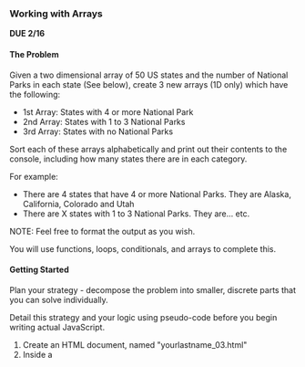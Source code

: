 ### Working with Arrays
**DUE 2/16**

#### The Problem

Given a two dimensional array of 50 US states and the number of National Parks in each state (See below), create 3 new arrays (1D only) which have the following:
- 1st Array: States with 4 or more National Park
- 2nd Array: States with 1 to 3 National Parks
- 3rd Array: States with no National Parks 

Sort each of these arrays alphabetically and print out their contents to the console, including how many states there are in each category.

For example:
- There are 4 states that have 4 or more National Parks. They are Alaska, California, Colorado and Utah
- There are X states with 1 to 3 National Parks. They are... etc.

NOTE: Feel free to format the output as you wish.

You will use functions, loops, conditionals, and arrays to complete this.

#### Getting Started
Plan your strategy - decompose the problem into smaller, discrete parts that you can solve individually.

Detail this strategy and your logic using pseudo-code before you begin writing actual JavaScript.

1. Create an HTML document, named "yourlastname_03.html"
2. Inside a <script> tag, create a JavaScript program that:
   - Contains the state array below
   - Create 3 empty arrays for each category as described above
   - Loops through each item in the array
   - Calls a function for each item in the array. The function should accept 2 arguments:
      - The name of the state
      - The number of national parks in the state
    - In the function add items to the newly created arrays according to the logic described above
    - When finished print out the numbers of items in each array along with their contents, sorted alphabetically.

  You must submit your HTML file by uploading it to D2L before class on the due date

#### Submitting Your Work
You must submit a single HTML document containing your JavaScript code and a document (preferably PDF) with your process - how you started to think of the problem, what steps you needed to take, what was important to focus on, etc..

#### The Arrays:

```
const states = [
 ["Virginia", 0],
 ["Nevada", 1],
 ["New Hampshire",0],
 ["Alabama",0],
 ["Maryland", 0],
 ["Massachusetts", 0],
 ["New Jersey", 0],
 ["New Mexico",2], 
 ["Utah",5], 
 ["Vermont",0], 
 ["Connecticut",0], 
 ["Delaware",0],
 ["Maine",1],
 ["Oklahoma",0], 
 ["Oregon", 1],
 ["Pennsylvania", 0],
 ["Rhode Island", 0],
 ["Arizona", 3],
 ["Arkansas",1], 
 ["California",9],
 ["Colorado",4], 
 ["Minnesota", 1],
 ["Illinois", 0],
 ["Indiana", 1],
 ["Iowa", 0],
 ["Kansas", 0],
 ["Florida", 3],
 ["Georgia", 0],
 ["Hawaii", 2],
 ["Michigan",1], 
 ["South Dakota", 2],
 ["Tennessee", 1],
 ["Texas", 2],
 ["Mississippi", 0],
 ["Missouri", 1],
 ["Montana", 1],
 ["Nebraska", 0],
 ["Idaho", 0],
 ["Washington", 3], 
 ["West Virginia", 1],
 ["Wisconsin", 0],
 ["Wyoming",2],
 ["New York", 0],
 ["North Carolina",1], 
 ["North Dakota", 1],
 ["Ohio", 1],
 ["Alaska", 8],
 ["South Carolina",1], 
 ["Kentucky", 1],
 ["Louisiana", 0]]
```

